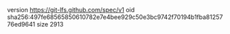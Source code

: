 version https://git-lfs.github.com/spec/v1
oid sha256:497fe68565850610782e7e4bee929c50e3bc9742f70194b1fba8125776ed9641
size 2913
